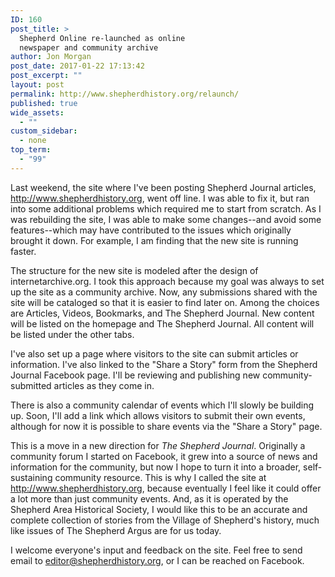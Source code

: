```yaml
---
ID: 160
post_title: >
  Shepherd Online re-launched as online
  newspaper and community archive
author: Jon Morgan
post_date: 2017-01-22 17:13:42
post_excerpt: ""
layout: post
permalink: http://www.shepherdhistory.org/relaunch/
published: true
wide_assets:
  - ""
custom_sidebar:
  - none
top_term:
  - "99"
---
```

Last weekend, the site where I've been posting Shepherd Journal articles, <a href="http://www.shepherdhistory.org">http://www.shepherdhistory.org</a>, went off line. I was able to fix it, but ran into some additional problems which required me to start from scratch. As I was rebuilding the site, I was able to make some changes--and avoid some features--which may have contributed to the issues which originally brought it down. For example, I am finding that the new site is running faster.

The structure for the new site is modeled after the design of internetarchive.org. I took this approach because my goal was always to set up the site as a community archive. Now, any submissions shared with the site will be cataloged so that it is easier to find later on. Among the choices are Articles, Videos, Bookmarks, and The Shepherd Journal. New content will be listed on the homepage and The Shepherd Journal. All content will be listed under the other tabs.

I've also set up a page where visitors to the site can submit articles or information. I've also linked to the "Share a Story" form from the Shepherd Journal Facebook page. I'll be reviewing and publishing new community-submitted articles as they come in.

There is also a community calendar of events which I'll slowly be building up. Soon, I'll add a link which allows visitors to submit their own events, although for now it is possible to share events via the "Share a Story" page.

This is a move in a new direction for <em>The Shepherd Journal</em>. Originally a community forum I started on Facebook, it grew into a source of news and information for the community, but now I hope to turn it into a broader, self-sustaining community resource. This is why I called the site at http://www.shepherdhistory.org, because eventually I feel like it could offer a lot more than just community events. And, as it is operated by the Shepherd Area Historical Society, I would like this to be an accurate and complete collection of stories from the Village of Shepherd's history, much like issues of The Shepherd Argus are for us today.

I welcome everyone's input and feedback on the site. Feel free to send email to <a href="mailto:editor@shepherdhistory.org">editor@shepherdhistory.org</a>, or I can be reached on Facebook.